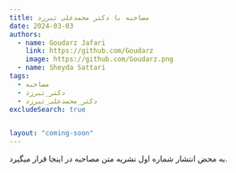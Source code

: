 ```yaml
---
title: مصاحبه با دکتر محمدعلی تبرزد
date: 2024-03-03
authors:
  - name: Goudarz Jafari
    link: https://github.com/Goudarz
    image: https://github.com/Goudarz.png
  - name: Sheyda Sattari
tags:
  - مصاحبه
  - دکتر_تبرزد
  - دکتر_محمدعلی_تبرزد
excludeSearch: true


layout: "coming-soon"
---
```


به محض انتشار شماره اول نشریه متن مصاحبه در اینجا قرار میگیرد.
